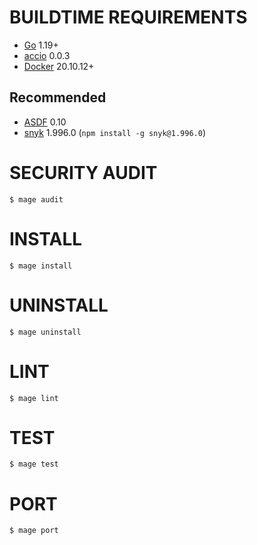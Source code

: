 # BUILDTIME REQUIREMENTS

* [Go](https://golang.org/) 1.19+
* [accio](https://github.com/mcandre/accio) 0.0.3
* [Docker](https://www.docker.com/) 20.10.12+

## Recommended

* [ASDF](https://asdf-vm.com/) 0.10
* [snyk](https://www.npmjs.com/package/snyk) 1.996.0 (`npm install -g snyk@1.996.0`)

# SECURITY AUDIT

```console
$ mage audit
```

# INSTALL

```console
$ mage install
```

# UNINSTALL

```console
$ mage uninstall
```

# LINT

```console
$ mage lint
```

# TEST

```console
$ mage test
```

# PORT

```console
$ mage port
```
